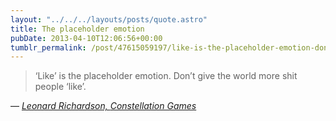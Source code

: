 ```yaml
---
layout: "../../../layouts/posts/quote.astro"
title: The placeholder emotion
pubDate: 2013-04-10T12:06:56+00:00
tumblr_permalink: /post/47615059197/like-is-the-placeholder-emotion-dont-give-the
---
```


> &lsquo;Like&rsquo; is the placeholder emotion. Don&rsquo;t give the world more shit people &#8216;like&rsquo;.

— <cite>[Leonard Richardson, _Constellation Games_](https://www.goodreads.com/en/book/show/13063050)</cite>
